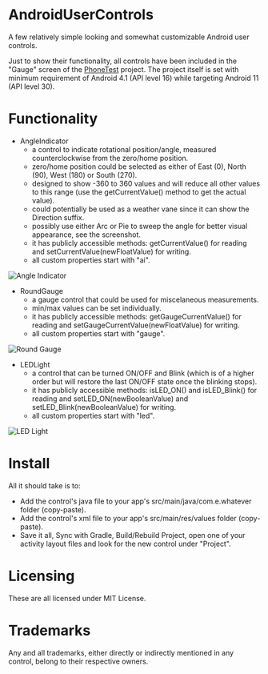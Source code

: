 # AndroidUserControls
A few relatively simple looking and somewhat customizable Android user controls.

Just to show their functionality, all controls have been included in the "Gauge" screen of the [PhoneTest](https://github.com/GitHubDragonFly/PhoneTest) project.
The project itself is set with minimum requirement of Android 4.1 (API level 16) while targeting Android 11 (API level 30).

# Functionality
- AngleIndicator
  - a control to indicate rotational position/angle, measured counterclockwise from the zero/home position.
  - zero/home position could be selected as either of East (0), North (90), West (180) or South (270).
  - designed to show -360 to 360 values and will reduce all other values to this range (use the getCurrentValue() method to get the actual value).
  - could potentially be used as a weather vane since it can show the Direction suffix.
  - possibly use either Arc or Pie to sweep the angle for better visual appearance, see the screenshot.
  - it has publicly accessible methods: getCurrentValue() for reading and setCurrentValue(newFloatValue) for writing.
  - all custom properties start with "ai".

![Angle Indicator](Angle%20Indicator/AngleIndicator.png?raw=true)

- RoundGauge
  - a gauge control that could be used for miscelaneous measurements.
  - min/max values can be set individually.
  - it has publicly accessible methods: getGaugeCurrentValue() for reading and setGaugeCurrentValue(newFloatValue) for writing.
  - all custom properties start with "gauge".

![Round Gauge](Round%20Gauge/RoundGauge.png?raw=true)

- LEDLight
  - a control that can be turned ON/OFF and Blink (which is of a higher order but will restore the last ON/OFF state once the blinking stops).
  - it has publicly accessible methods: isLED_ON() and isLED_Blink() for reading and setLED_ON(newBooleanValue) and setLED_Blink(newBooleanValue) for writing.
  - all custom properties start with "led".

![LED Light](LED%20Light/LEDLight.png?raw=true)

# Install

All it should take is to:

- Add the control's java file to your app's src/main/java/com.e.whatever folder (copy-paste).
- Add the control's xml file to your app's src/main/res/values folder (copy-paste).
- Save it all, Sync with Gradle, Build/Rebuild Project, open one of your activity layout files and look for the new control under "Project".

# Licensing
These are all licensed under MIT License.

# Trademarks
Any and all trademarks, either directly or indirectly mentioned in any control, belong to their respective owners.
